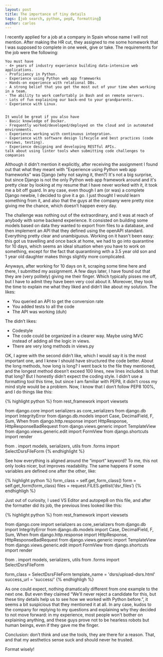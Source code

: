 ```yaml
---
layout: post
title: The importance of tiny details
tags: [job search, python, pep8, formatting]
author: carlos
---
```


I recently applied for a job at a company in Spain whose name I will not mention. After making the HR cut, they assigned to me some homework that I was supposed to complete in one week, give or take. The requirements for the job were the following: 

```
You must have
· 4+ years of industry experience building data-intensive web applications.
· Proficiency in Python.
· Experience using Python web app frameworks
· Hands-on experience with relational DBs.
· A strong belief that you get the most out of your time when working in a team.
· The ability to work comfortably in Bash and on remote servers.
· Lots of fun explaining our back-end to your grandparents.
· Experience with Linux.


It would be great if you also have
· Basic knowledge of Docker.
· Frequently worked/developed/deployed on the cloud and in automated environments.
· Experience working with continuous integration.
· Experience with software design lifecycle and best practices (code reviews, testing).
· Experience designing and developing RESTful APIs.
talk about using linter tools when submitting code challenges to companies
```

Although it didn't mention it explicitly, after receiving the assignment I found out that what they meant with "Experience using Python web app frameworks" was Django (why not saying it, then?) It's not a big surprise, but since Django is not the only Python web app framework around and it's pretty clear by looking at my resume that I have never worked with it, it took me a bit off guard. In any case, even though I am (or was) a complete Django newbie, I decided to give it a go. I just thought I would learn something from it, and also that the guys at the company were pretty nice giving me the chance, which doesn’t happen every day. 

The challenge was nothing out of the extraordinary, and it was at reach of anybody with some backend experience. It consisted on building some models based on data they wanted to export from files to a database, and then implement an API that they defined using the openAPI standard. Everything pretty clear and unambiguous. 
Working on it hasn't been easy: this got us travelling and once back at home, we had to go into quarantine for 10 days, which seems an ideal situation when you have to work on something, except for the fact that quarantining with a 3.5 year old son and 1 year old daughter makes things slightly more complicated. 

Anyways, after working for 10 days on it, scraping some time here and there, I submitted my assignment. A few days later, I have found out that they are (very politely) giving me their finger. Which typically pisses me off, but I have to admit they have been very cool about it. Moreover, they took the time to explain me what they liked and didn’t like about my solution. 
The likes: 

+ You queried an API to get the conversion rate
+ You added tests to all the code 
+ The API was working (duh)


The didn’t likes:
- Codestyle 
- The code could be organized in a clearer way. Maybe using MVC instead of adding all the logic in views. 
- There are very long methods in views.py

OK, I agree with the second didn’t like, which I would say it is the most important one, and I knew I should have structured the code better. About the long methods, how long is long? I went back to the file they mentioned, and the longest method doesn’t exceed 100 lines, new lines included. Is that that long?
But I honestly didn’t expect the coding style. I didn’t use a formatting tool this time, but since I am familiar with PEP8, it didn’t cross my mind style would be a problem. 
Now, I know that I don’t follow PEP8 100%, and I do things like this: 

{% highlight python %}
from rest_framework             import viewsets

from django.core                import serializers as core_serializers
from django.db                  import IntegrityError
from django.db.models           import Case, DecimalField, F, Sum, When
from django.http.response       import HttpResponse, HttpResponseBadRequest
from django.views.generic       import TemplateView
from django.views.generic.edit  import FormView
from django.shortcuts           import render

from .                          import models, serializers, utils
from .forms                     import SelectDsrsFileForm
{% endhighlight %}

See how everything is aligned around the “import” keyword? To me, this not only looks nicer, but improves readability. The same happens if some variables are defined one after the other, like:  

{% highlight python %}
form_class  = self.get_form_class()
form        = self.get_form(form_class)
files       = request.FILES.getlist(‘dsr_files’)
{% endhighligh %}

Just out of curiosity, I used VS Editor and autopep8 on this file, and after the formatter did its job, the previous lines looked like this: 

{% highlight python %}
 from rest_framework import viewsets

from django.core import serializers as core_serializers
from django.db import IntegrityError
from django.db.models import Case, DecimalField, F, Sum, When
from django.http.response import HttpResponse, HttpResponseBadRequest
from django.views.generic import TemplateView
from django.views.generic.edit import FormView
from django.shortcuts import render

from . import models, serializers, utils
from .forms import SelectDsrsFileForm


form_class = SelectDsrsFileForm
template_name = 'dsrs/upload-dsrs.html'
success_url = 'success/'
{% endhighligh %}

As one could expect, nothing dramatically different from one example to the next one. But even they claimed “We'll never reject a candidate for this, but these tiny details help us to see how we worked with Python before.”, it seems a bit suspicious that they mentioned it at all. In any case, kudos to the company for replying to my questions and explaining why they decided to not move forward: in my experience, most people won't bother on explaining anything, and these guys prove not to be hearless robots but human beings, even if they gave me the finger. 

Conclusion: don’t think and use the tools, they are there for a reason. That, and that my aesthetics sense suck and should never he trusted. 

Format wisely!



